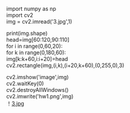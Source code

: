 import numpy as np   
import cv2  
img = cv2.imread('3.jpg',1)    

print(img.shape)  
head=img[60:120,90:110]   
for i in range(0,60,20):  
    for k in range(0,180,60):  
        img[k:k+60,i:i+20]=head  
        cv2.rectangle(img,(i,k),(i+20,k+60),(0,255,0),3)  


cv2.imshow('image',img)  
cv2.waitKey(0)  
cv2.destroyAllWindows()  
cv2.imwrite('hw1.png',img)  
！[3.jpg]()



